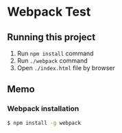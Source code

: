 # Webpack Test

## Running this project

1. Run `npm install` command
1. Run `./webpack` command
1. Open `./index.html` file by browser

## Memo

### Webpack installation

```bash
$ npm install -g webpack
```
